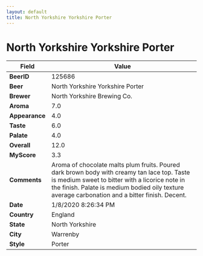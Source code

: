 ```yaml
---
layout: default
title: North Yorkshire Yorkshire Porter
---
```


# North Yorkshire Yorkshire Porter

| Field         | Value     |
|---------------|-----------|
| **BeerID** | 125686 |
| **Beer** | North Yorkshire Yorkshire Porter |
| **Brewer** | North Yorkshire Brewing Co. |
| **Aroma** | 7.0 |
| **Appearance** | 4.0 |
| **Taste** | 6.0 |
| **Palate** | 4.0 |
| **Overall** | 12.0 |
| **MyScore** | 3.3 |
| **Comments** | Aroma of chocolate malts plum fruits. Poured dark brown body with creamy tan lace top. Taste is medium sweet to bitter with a licorice note in the finish. Palate is medium bodied oily texture average carbonation and a bitter finish. Decent. |
| **Date** | 1/8/2020 8:26:34 PM |
| **Country** | England |
| **State** | North Yorkshire |
| **City** | Warrenby |
| **Style** | Porter |
